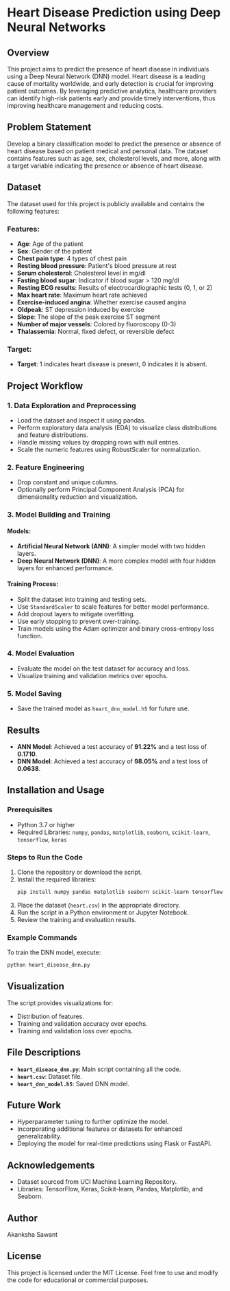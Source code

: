# **Heart Disease Prediction using Deep Neural Networks**

## Overview
This project aims to predict the presence of heart disease in individuals using a Deep Neural Network (DNN) model. Heart disease is a leading cause of mortality worldwide, and early detection is crucial for improving patient outcomes. By leveraging predictive analytics, healthcare providers can identify high-risk patients early and provide timely interventions, thus improving healthcare management and reducing costs.

## Problem Statement
Develop a binary classification model to predict the presence or absence of heart disease based on patient medical and personal data. The dataset contains features such as age, sex, cholesterol levels, and more, along with a target variable indicating the presence or absence of heart disease.

## Dataset
The dataset used for this project is publicly available and contains the following features:

### Features:
- **Age**: Age of the patient
- **Sex**: Gender of the patient
- **Chest pain type**: 4 types of chest pain
- **Resting blood pressure**: Patient's blood pressure at rest
- **Serum cholesterol**: Cholesterol level in mg/dl
- **Fasting blood sugar**: Indicator if blood sugar > 120 mg/dl
- **Resting ECG results**: Results of electrocardiographic tests (0, 1, or 2)
- **Max heart rate**: Maximum heart rate achieved
- **Exercise-induced angina**: Whether exercise caused angina
- **Oldpeak**: ST depression induced by exercise
- **Slope**: The slope of the peak exercise ST segment
- **Number of major vessels**: Colored by fluoroscopy (0-3)
- **Thalassemia**: Normal, fixed defect, or reversible defect

### Target:
- **Target**: 1 indicates heart disease is present, 0 indicates it is absent.

## Project Workflow

### 1. Data Exploration and Preprocessing
- Load the dataset and inspect it using pandas.
- Perform exploratory data analysis (EDA) to visualize class distributions and feature distributions.
- Handle missing values by dropping rows with null entries.
- Scale the numeric features using RobustScaler for normalization.

### 2. Feature Engineering
- Drop constant and unique columns.
- Optionally perform Principal Component Analysis (PCA) for dimensionality reduction and visualization.

### 3. Model Building and Training
#### Models:
- **Artificial Neural Network (ANN)**: A simpler model with two hidden layers.
- **Deep Neural Network (DNN)**: A more complex model with four hidden layers for enhanced performance.

#### Training Process:
- Split the dataset into training and testing sets.
- Use `StandardScaler` to scale features for better model performance.
- Add dropout layers to mitigate overfitting.
- Use early stopping to prevent over-training.
- Train models using the Adam optimizer and binary cross-entropy loss function.

### 4. Model Evaluation
- Evaluate the model on the test dataset for accuracy and loss.
- Visualize training and validation metrics over epochs.

### 5. Model Saving
- Save the trained model as `heart_dnn_model.h5` for future use.

## Results
- **ANN Model**: Achieved a test accuracy of **91.22%** and a test loss of **0.1710**.
- **DNN Model**: Achieved a test accuracy of **98.05%** and a test loss of **0.0638**.

## Installation and Usage
### Prerequisites
- Python 3.7 or higher
- Required Libraries: `numpy`, `pandas`, `matplotlib`, `seaborn`, `scikit-learn`, `tensorflow`, `keras`

### Steps to Run the Code
1. Clone the repository or download the script.
2. Install the required libraries:
   ```bash
   pip install numpy pandas matplotlib seaborn scikit-learn tensorflow keras
   ```
3. Place the dataset (`heart.csv`) in the appropriate directory.
4. Run the script in a Python environment or Jupyter Notebook.
5. Review the training and evaluation results.

### Example Commands
To train the DNN model, execute:
```python
python heart_disease_dnn.py
```

## Visualization
The script provides visualizations for:
- Distribution of features.
- Training and validation accuracy over epochs.
- Training and validation loss over epochs.

## File Descriptions
- **`heart_disease_dnn.py`**: Main script containing all the code.
- **`heart.csv`**: Dataset file.
- **`heart_dnn_model.h5`**: Saved DNN model.

## Future Work
- Hyperparameter tuning to further optimize the model.
- Incorporating additional features or datasets for enhanced generalizability.
- Deploying the model for real-time predictions using Flask or FastAPI.

## Acknowledgements
- Dataset sourced from UCI Machine Learning Repository.
- Libraries: TensorFlow, Keras, Scikit-learn, Pandas, Matplotlib, and Seaborn.

## Author
Akanksha Sawant

## License
This project is licensed under the MIT License. Feel free to use and modify the code for educational or commercial purposes.
